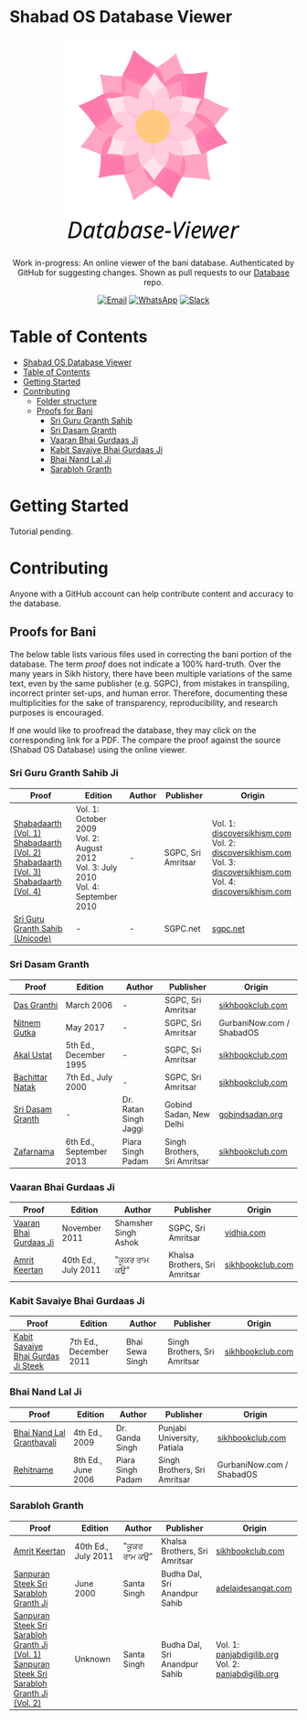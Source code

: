 # Shabad OS Database Viewer

<div align="center">
  <img src="./repologo.png">
</div>
<br/>
<div align="center">

Work in-progress: An online viewer of the bani database. Authenticated by GitHub for suggesting changes. Shown as pull requests to our [Database](https://github.com/ShabadOS/database) repo.

[![Email](https://img.shields.io/badge/Email-team%40shabados.com-blue.svg)](mailto:team@shabados.com) [![WhatsApp](https://img.shields.io/badge/WhatsApp-%2B1--516--619--6059-brightgreen.svg)](https://wa.me/15166196059) [![Slack](https://img.shields.io/badge/Slack-join%20the%20conversation-B649AB.svg)](https://slack.shabados.com)
</div>

# Table of Contents

- [Shabad OS Database Viewer](#shabad-os-database-viewer)
- [Table of Contents](#table-of-contents)
- [Getting Started](#getting-started)
- [Contributing](#contributing)
  - [Folder structure](#folder-structure)
  - [Proofs for Bani](#proofs-for-bani)
    - [Sri Guru Granth Sahib](#sri-guru-granth-sahib-ji)
    - [Sri Dasam Granth](#sri-dasam-granth)
    - [Vaaran Bhai Gurdaas Ji](#vaaran-bhai-gurdaas-ji)
    - [Kabit Savaiye Bhai Gurdaas Ji](#kabit-savaiye-bhai-gurdaas-ji)
    - [Bhai Nand Lal Ji](#bhai-nand-lal-ji)
    - [Sarabloh Granth](#sarabloh-granth)

# Getting Started

Tutorial pending.

# Contributing

Anyone with a GitHub account can help contribute content and accuracy to the database. 

## Proofs for Bani

The below table lists various files used in correcting the bani portion of the database. The term *proof* does not indicate a 100% hard-truth. Over the many years in Sikh history, there have been multiple variations of the same text, even by the same publisher (e.g. SGPC), from mistakes in transpiling, incorrect printer set-ups, and human error. Therefore, documenting these multiplicities for the sake of transparency, reproducibility, and research purposes is encouraged.

If one would like to proofread the database, they may click on the corresponding link for a PDF. The compare the proof against the source (Shabad OS Database) using the online viewer.

### Sri Guru Granth Sahib Ji

Proof | Edition | Author | Publisher | Origin
---|---|---|---|---
[Shabadaarth (Vol. 1)](https://drive.google.com/open?id=1zKiUavBdWe_FCr0xbNh2bk2Dc2NZ8qnh)<br> [Shabadaarth (Vol. 2)](https://drive.google.com/open?id=1YnIKl9qbNczwzMzAYxA7Cl5YnYqi4UeZ)<br> [Shabadaarth (Vol. 3)](https://drive.google.com/open?id=1mjmW4GzVOxlskZiv6zaWs8fpggSMDLIN)<br> [Shabadaarth (Vol. 4)](https://drive.google.com/open?id=1yQwR57RXenYQ1uX5eCqYG4XhhD7GbB3X) | Vol. 1: October 2009<br> Vol. 2: August 2012<br> Vol. 3: July 2010<br> Vol. 4: September 2010 | - | SGPC, Sri Amritsar | Vol. 1: [discoversikhism.com](http://www.discoversikhism.com/sikh_library/gurmukhi/shabdaarth_sri_guru_granth_sahib_ji_part_1.html)<br> Vol. 2: [discoversikhism.com](http://www.discoversikhism.com/sikh_library/gurmukhi/shabdaarth_sri_guru_granth_sahib_ji_part_2.html)<br> Vol. 3: [discoversikhism.com](http://www.discoversikhism.com/sikh_library/gurmukhi/shabdaarth_sri_guru_granth_sahib_ji_part_3.html)<br> Vol. 4: [discoversikhism.com](http://www.discoversikhism.com/sikh_library/gurmukhi/shabdaarth_sri_guru_granth_sahib_ji_part_4.html)
[Sri Guru Granth Sahib (Unicode)](https://drive.google.com/open?id=1_ozxV6_rmZ8kG1AQ9iZx2s49ZtnlU82E) | - | - | SGPC.net | [sgpc.net](http://old.sgpc.net/CDN/Siri%20Guru%20Granth%20Sahib%20without%20Index%20%28Uni%29.pdf)

### Sri Dasam Granth

Proof | Edition | Author | Publisher | Origin
---|---|---|---|---
[Das Granthi](https://drive.google.com/open?id=16KaLDgZUNzTwghdYatRL3dGq9vnXLRP6) | March 2006 | - | SGPC, Sri Amritsar | [sikhbookclub.com](http://sikhbookclub.com/Book/Das-Granthi)
[Nitnem Gutka](https://drive.google.com/open?id=1AyQLCQgrNznDxI9Vby3knE4Piyrdsnxs) | May 2017 | - | SGPC, Sri Amritsar | GurbaniNow.com / ShabadOS
[Akal Ustat](https://drive.google.com/open?id=1QumuyIUC1oLRoODz3gaaEEnYwbqj1d5t) | 5th Ed., December 1995 | - | SGPC, Sri Amritsar | [sikhbookclub.com](http://sikhbookclub.com/Book/Akaal-Ustat)
[Bachittar Natak](https://drive.google.com/open?id=1z3Waum_FUoUzb1Faj7l5ZGzJYHG2THe1) | 7th Ed., July 2000 | - | SGPC, Sri Amritsar | [sikhbookclub.com](http://sikhbookclub.com/Book/Bachitar-Natak)
[Sri Dasam Granth](https://drive.google.com/open?id=1EG6okisvuibNK-RgSlLBLS1Z_T5-81_p) | - | Dr. Ratan Singh Jaggi | Gobind Sadan, New Delhi | [gobindsadan.org](https://www.gobindsadan.org/gobind-sadan-institute/#148-wpfd-siri-dasam-granth)
[Zafarnama](https://drive.google.com/open?id=1hR-CeTH1YTiCtUn79c2TwROa_ZvbPdwE) | 6th Ed., September 2013 | Piara Singh Padam | Singh Brothers, Sri Amritsar | [sikhbookclub.com](http://sikhbookclub.com/Book/Zafarnama)

### Vaaran Bhai Gurdaas Ji

Proof | Edition | Author | Publisher | Origin
---|---|---|---|---
[Vaaran Bhai Gurdaas Ji](https://drive.google.com/open?id=1_lw_qOndvQJnT5ClYBbLb63aX9-IslwZ) | November 2011 | Shamsher Singh Ashok | SGPC, Sri Amritsar | [vidhia.com](http://vidhia.com/Bhai%20Gurdaas%20Ji/Vaaran%20Bhai%20Gurdaas%20Ji%20-%20SGPC.pdf)
[Amrit Keertan](https://drive.google.com/open?id=1QJdE1ZeutRhkT1FDh1S0b83Z-4rTQyNa) | 40th Ed., July 2011 | "ਕੂਕਰ ਰਾਮ ਕਉ" | Khalsa Brothers, Sri Amritsar | [sikhbookclub.com](http://sikhbookclub.com/Book/Amrit-Kirtan1)

### Kabit Savaiye Bhai Gurdaas Ji

Proof | Edition | Author | Publisher | Origin
---|---|---|---|---
[Kabit Savaiye Bhai Gurdas Ji Steek](https://drive.google.com/open?id=1-imMygFPdXKj0DuydErsUrtg1IWiu_q7) | 7th Ed., December 2011 | Bhai Sewa Singh | Singh Brothers, Sri Amritsar | [sikhbookclub.com](http://sikhbookclub.com/Book/Kabit-Sawaiye-Bhai-Gurdas-Ji-Steek3)

### Bhai Nand Lal Ji

Proof | Edition | Author | Publisher | Origin
---|---|---|---|---
[Bhai Nand Lal Granthavali](https://drive.google.com/open?id=1bKjrbqUAn_7TDThLeHcH_GSZuM8iY268) | 4th Ed., 2009 | Dr. Ganda Singh | Punjabi University, Patiala | [sikhbookclub.com](http://sikhbookclub.com/Book/Bhai-Nand-Lal-Granthavali)
[Rehitname](https://drive.google.com/open?id=1-mJn4UdGMtwb8ELG4VREYU0EPHqXzpu8) | 8th Ed., June 2006 | Piara Singh Padam | Singh Brothers, Sri Amritsar | GurbaniNow.com / ShabadOS

### Sarabloh Granth

Proof | Edition | Author | Publisher | Origin
---|---|---|---|---
[Amrit Keertan](https://drive.google.com/open?id=1QJdE1ZeutRhkT1FDh1S0b83Z-4rTQyNa) | 40th Ed., July 2011 | "ਕੂਕਰ ਰਾਮ ਕਉ" | Khalsa Brothers, Sri Amritsar | [sikhbookclub.com](http://sikhbookclub.com/Book/Amrit-Kirtan1)
[Sanpuran Steek Sri Sarabloh Granth Ji](https://drive.google.com/open?id=1-C8E3YYeAFIqacfe8Xy7scDFpTyn62_U) | June 2000 | Santa Singh | Budha Dal, Sri Anandpur Sahib | [adelaidesangat.com](http://www.adelaidesangat.com/index.php/downloads/Gurbani-PDF/Sri-Sarabloh-Granth-Sahib/Complete-Sri-Sarbloh-Granth-Sahib-Ji-Steek.pdf/)
[Sanpuran Steek Sri Sarabloh Granth Ji (Vol. 1)](https://drive.google.com/open?id=1-dbLAUCw2ME4gyBXS7QttId9WxDEkQnf)<br> [Sanpuran Steek Sri Sarabloh Granth Ji (Vol. 2)](https://drive.google.com/open?id=1ooERm2R6rwtedMTs1z21HakqtvHxMqjr) | Unknown | Santa Singh | Budha Dal, Sri Anandpur Sahib | Vol. 1: [panjabdigilib.org](http://panjabdigilib.org/webuser/searches/displayPage.jsp?ID=9210&page=1&CategoryID=1&Searched=)<br> Vol. 2: [panjabdigilib.org](http://panjabdigilib.org/webuser/searches/displayPage.jsp?ID=9209&page=1&CategoryID=1&Searched=)
